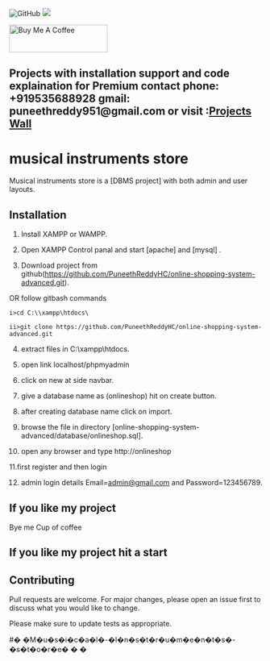 ![GitHub](https://img.shields.io/github/license/puneethreddyhc/online-shopping-system-advanced)
![](https://visitor-badge.glitch.me/badge?page_id=puneethreddyhc.onlineadv)

<a href="https://www.buymeacoffee.com/Swaroop44ops" target="_blank"><img src="https://cdn.buymeacoffee.com/buttons/v2/default-yellow.png" alt="Buy Me A Coffee" width="195" height="55"></a>


<h2> Projects with installation support and code explaination for Premium contact phone: +919535688928 gmail: puneethreddy951@gmail.com or visit :<a href="http://www.projectswall.com/">Projects Wall</a></h2>

# musical instruments store 

Musical instruments store is a [DBMS project] with both admin and user layouts.

## Installation

1. Install XAMPP or WAMPP.

2. Open XAMPP Control panal and start [apache] and [mysql] .

3. Download project from github(https://github.com/PuneethReddyHC/online-shopping-system-advanced.git).
 
 OR follow gitbash commands

    i>cd C:\\xampp\htdocs\

    ii>git clone https://github.com/PuneethReddyHC/online-shopping-system-advanced.git

4. extract files in C:\\xampp\htdocs\.

5. open link localhost/phpmyadmin

6. click on new at side navbar.

7. give a database name as (onlineshop) hit on create button.

8. after creating database name click on import.

9. browse the file in directory [online-shopping-system-advanced/database/onlineshop.sql].

10. open any browser and type http://onlineshop

11.first register and then login

12. admin login details  Email=admin@gmail.com and Password=123456789.

## If you like my project 
   Bye me Cup of coffee

## If you like my project hit a start







## Contributing
Pull requests are welcome. For major changes, please open an issue first to discuss what you would like to change.

Please make sure to update tests as appropriate.


#� �M�u�s�i�c�a�l�-�I�n�s�t�r�u�m�e�n�t�s�-�s�t�o�r�e�
�
�
